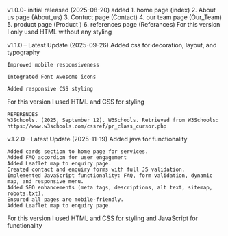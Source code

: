 v1.0.0- initial
released (2025-08-20)
added 
                1. home page (index)
                2. About us page (About_us)
                3. Contuct page (Contact)
                4. our team page (Our_Team)
                5. product page (Product )
                6. references page (Referances)
For this version I only used HTML without any styling 

v1.1.0 – Latest Update (2025-09-26)
    Added css for decoration, layout, and typography

    Improved mobile responsiveness

    Integrated Font Awesome icons

    Added responsive CSS styling
For this version I used HTML and  CSS for styling 

    REFERENCES
    W3Schools. (2025, September 12). W3Schools. Retrieved from W3Schools: https://www.w3schools.com/cssref/pr_class_cursor.php

v.1.2.0 - Latest Update (2025-11-19)
    Added java for functionality

    Added cards section to home page for services.
    Added FAQ accordion for user engagement
    Added Leaflet map to enquiry page.
    Created contact and enquiry forms with full JS validation.
    Implemented JavaScript functionality: FAQ, form validation, dynamic map, and responsive menu.
    Added SEO enhancements (meta tags, descriptions, alt text, sitemap, robots.txt).
    Ensured all pages are mobile-friendly.
    Added Leaflet map to enquiry page.
For this version I used HTML and  CSS for styling and JavaScript for functionality 

<link rel="stylesheet" href="https://unpkg.com/leaflet/dist/leaflet.css"/>
 